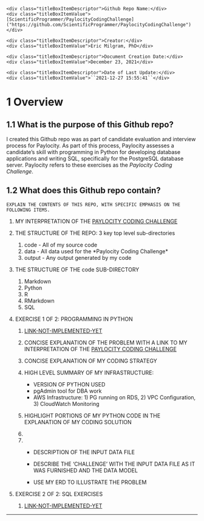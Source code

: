 <!-- <table> -->
<!--   <tbody> -->
<!--     <tr> -->
<!--       <td> -->
<!--         Github Repo Name: -->
<!--       </td> -->
<!--       <td> -->
<!--          <a href="https://github.com/ScientificProgrammer/PaylocityCodingChallenge">ScientificProgrammer/PaylocityCodingChallenge</a> -->
<!--       </td> -->
<!--     </tr> -->
<!--     <tr> -->
<!--       <td> -->
<!--         Author: -->
<!--       </td> -->
<!--       <td> -->
<!--         Eric Milgram, PhD -->
<!--       </td> -->
<!--     </tr> -->
<!--     <tr> -->
<!--       <td> -->
<!--         Document Creation Date -->
<!--       </td> -->
<!--       <td> -->
<!--         December 23, 2021 -->
<!--       </td> -->
<!--     </tr> -->
<!--     <tr> -->
<!--       <td> -->
<!--         Date of Last Update: -->
<!--       </td> -->
<!--       <td> -->
<!--         ``2021-12-27 15:55:41`` -->
<!--       </td> -->
<!--     </tr> -->
<!--   </tbody> -->
<!-- </table> -->

<div id="titleBox">

<div class="titleBoxRow">

    <div class="titleBoxItemDescriptor">Github Repo Name:</div>
    <div class="titleBoxItemValue">[ScientificProgrammer/PaylocityCodingChallenge]("https://github.com/ScientificProgrammer/PaylocityCodingChallenge")</div>

</div>

<div class="titleBoxRow">

    <div class="titleBoxItemDescriptor">Creator:</div>
    <div class="titleBoxItemValue">Eric Milgram, PhD</div>

</div>

<div class="titleBoxRow">

    <div class="titleBoxItemDescriptor">Document Creation Date:</div>
    <div class="titleBoxItemValue">December 23, 2021</div>

</div>

<div class="titleBoxRow">

    <div class="titleBoxItemDescriptor">Date of Last Update:</div>
    <div class="titleBoxItemValue">``2021-12-27 15:55:41``</div>

</div>

</div>

# 1 Overview

## 1.1 What is the purpose of this Github repo?

I created this Github repo was as part of candidate evaluation and
interview process for Paylocity. As part of this process, Paylocity
assesses a candidate’s skill with programming in Python for developing
database applications and writing SQL, specifically for the PostgreSQL
database server. Paylocity refers to these exercises as the *Paylocity
Coding Challenge*.

## 1.2 What does this Github repo contain?

<div class="proofingOnlyContainer">

<div>

    EXPLAIN THE CONTENTS OF THIS REPO, WITH SPECIFIC EMPHASIS ON THE
    FOLLOWING ITEMS.

</div>

<ol>
<li>
MY INTERPRETATION OF THE
<a href='``D:/GoogleDrive/eric.milgram/Career/Job Prospects/2021-11-09 Paylocity/020 Paylocity Coding Challenge/Paylocity Coding Challenge/./code/Markdown/paylocity_coding_challenge_overview.md``'>PAYLOCITY
CODING CHALLENGE</a>
</li>
<li>
<p>
THE STRUCTURE OF THE REPO: 3 key top level sub-directories
</p>
<ol>
<li>
<span class="sourceCodeText">code</span> - All of my source code
</li>
<li>
<span class="sourceCodeText">data</span> - All data used for the
*Paylocity Coding Challenge*
</li>
<li>
<span class="sourceCodeText">output</span> - Any output generated by my
code
</li>
</ol>
</li>
<li>
<p>
THE STRUCTURE OF THE <span class="sourceCodeText">code</span>
SUB-DIRECTORY
</p>
<ol>
<li>
<span class="sourceCodeText">Markdown</span>
</li>
<li>
<span class="sourceCodeText">Python</span>
</li>
<li>
<span class="sourceCodeText">R</span>
</li>
<li>
<span class="sourceCodeText">RMarkdown</span>
</li>
<li>
<span class="sourceCodeText">SQL</span>
</li>
</ol>
</li>
<li>
<p>
EXERCISE 1 OF 2: PROGRAMMING IN PYTHON
</p>
<ol>
<li>
<a href='https://example.com'>LINK-NOT-IMPLEMENTED-YET</a>
</li>
<li>
<p>
CONCISE EXPLANATION OF THE PROBLEM WITH A LINK TO MY INTERPRETATION OF
THE
<a href='``D:/GoogleDrive/eric.milgram/Career/Job Prospects/2021-11-09 Paylocity/020 Paylocity Coding Challenge/Paylocity Coding Challenge/./code/Markdown/paylocity_coding_challenge_overview.md``'>PAYLOCITY
CODING CHALLENGE</a>
</p>
</li>
<li>
<p>
CONCISE EXPLANATION OF MY CODING STRATEGY
</p>
</li>
<li>
<p>
HIGH LEVEL SUMMARY OF MY INFRASTRUCTURE:
</p>
<ul>
<li>
VERSION OF PYTHON USED
</li>
<li>
pgAdmin tool for DBA work
</li>
<li>
AWS Infrastructure: 1) PG running on RDS, 2) VPC Configuration, 3)
CloudWatch Monitoring
</li>
</ul
        </li>
<li>
<p>
HIGHLIGHT PORTIONS OF MY PYTHON CODE IN THE EXPLANATION OF MY CODING
SOLUTION
</p>
</li>
<li>
<li>
<ul>
<li>
<p>
DESCRIPTION OF THE INPUT DATA FILE
</p>
</li>
<li>
<p>
DESCRIBE THE ‘CHALLENGE’ WITH THE INPUT DATA FILE AS IT WAS FURNISHED
AND THE DATA MODEL
</p>
</li>
<li>
<p>
USE MY ERD TO ILLUSTRATE THE PROBLEM
</p>
</li>
<ul>
</li>
</li>
</ol>
</li>
<li>
<p>
EXERCISE 2 OF 2: SQL EXERCISES
</p>
<ol>
<li>
<a href='https://example.com'>LINK-NOT-IMPLEMENTED-YET</a>
</li>
</ol>
</li>
</ol>
</div>

------------------------------------------------------------------------
